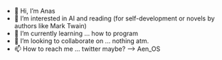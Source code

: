 - 👋 Hi, I’m Anas
- 👀 I’m interested in AI and reading (for self-development or novels by authors like Mark Twain)
- 🌱 I’m currently learning ... how to program
- 💞️ I’m looking to collaborate on ... nothing atm.
- 📫 How to reach me ... twitter maybe? --> Aen_OS
